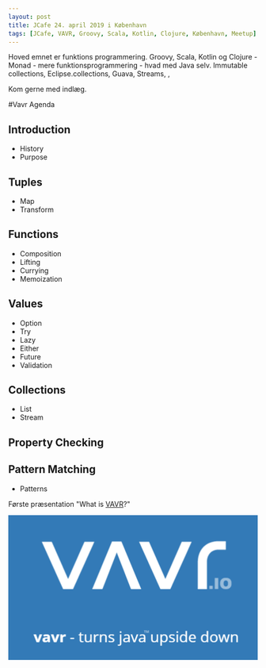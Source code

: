 ```yaml
---
layout: post
title: JCafe 24. april 2019 i København
tags: [JCafe, VAVR, Groovy, Scala, Kotlin, Clojure, København, Meetup]
---
```


Hoved emnet er funktions programmering.
Groovy, Scala, Kotlin og Clojure - Monad - 
mere funktionsprogrammering - hvad med Java selv. Immutable collections, Eclipse.collections, Guava, Streams, , 

Kom gerne med indlæg.

#Vavr Agenda
## Introduction
* History
* Purpose

## Tuples
* Map
* Transform

## Functions
* Composition
* Lifting
* Currying
* Memoization

## Values
* Option
* Try
* Lazy
* Either
* Future
* Validation

## Collections
* List
* Stream

## Property Checking

## Pattern Matching
* Patterns



Første præsentation  "What is [VAVR](http://www.vavr.io/)?"
<!-- more --> 
![vavr](/assets/img/posts/2019/vavr.png)
